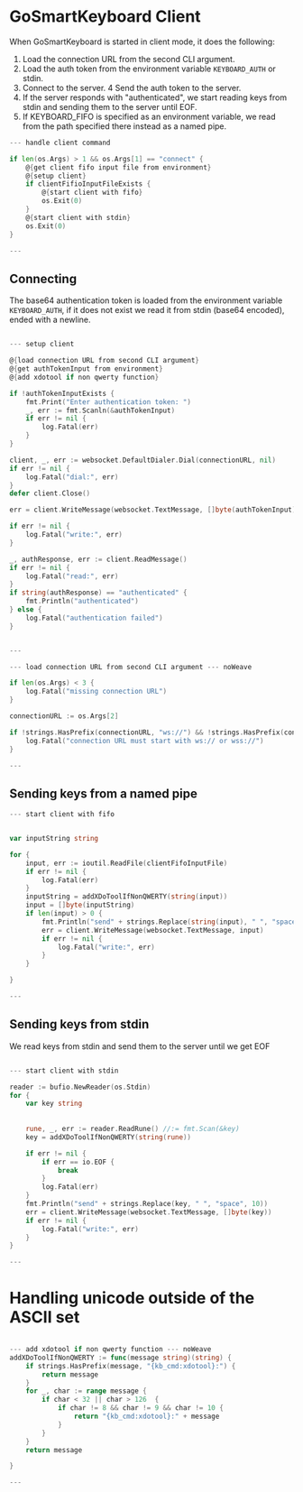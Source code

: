 # GoSmartKeyboard Client

When GoSmartKeyboard is started in client mode, it does the following:

1. Load the connection URL from the second CLI argument.
2. Load the auth token from the environment variable `KEYBOARD_AUTH` or stdin.
3. Connect to the server.
4 Send the auth token to the server.
5. If the server responds with "authenticated", we start reading keys from stdin and sending them to the server until EOF.
6. If KEYBOARD_FIFO is specified as an environment variable, we read from the path specified there instead as a named pipe.


``` go
--- handle client command

if len(os.Args) > 1 && os.Args[1] == "connect" {
    @{get client fifo input file from environment}
    @{setup client}
    if clientFifioInputFileExists {
        @{start client with fifo}
        os.Exit(0)
    }
    @{start client with stdin}
    os.Exit(0)
}

---
```


## Connecting

The base64 authentication token is loaded from the environment variable `KEYBOARD_AUTH`, if it does not exist we read it from stdin (base64 encoded), ended with a newline.

``` go

--- setup client

@{load connection URL from second CLI argument}
@{get authTokenInput from environment}
@{add xdotool if non qwerty function}

if !authTokenInputExists {
    fmt.Print("Enter authentication token: ")
    _, err := fmt.Scanln(&authTokenInput)
    if err != nil {
        log.Fatal(err)
    }
}

client, _, err := websocket.DefaultDialer.Dial(connectionURL, nil)
if err != nil {
    log.Fatal("dial:", err)
}
defer client.Close()

err = client.WriteMessage(websocket.TextMessage, []byte(authTokenInput))

if err != nil {
    log.Fatal("write:", err)
}

_, authResponse, err := client.ReadMessage()
if err != nil {
    log.Fatal("read:", err)
}
if string(authResponse) == "authenticated" {
    fmt.Println("authenticated")
} else {
    log.Fatal("authentication failed")
}


---

--- load connection URL from second CLI argument --- noWeave

if len(os.Args) < 3 {
    log.Fatal("missing connection URL")
}

connectionURL := os.Args[2]

if !strings.HasPrefix(connectionURL, "ws://") && !strings.HasPrefix(connectionURL, "wss://") {
    log.Fatal("connection URL must start with ws:// or wss://")
}

---

```

## Sending keys from a named pipe

``` go
--- start client with fifo


var inputString string

for {
    input, err := ioutil.ReadFile(clientFifoInputFile)
    if err != nil {
        log.Fatal(err)
    }
    inputString = addXDoToolIfNonQWERTY(string(input))
    input = []byte(inputString)
    if len(input) > 0 {
        fmt.Println("send" + strings.Replace(string(input), " ", "space", 10))
        err = client.WriteMessage(websocket.TextMessage, input)
        if err != nil {
            log.Fatal("write:", err)
        }
    }

}

---
```



## Sending keys from stdin


We read keys from stdin and send them to the server until we get EOF

``` go

--- start client with stdin

reader := bufio.NewReader(os.Stdin)
for {
    var key string
    
    
    rune, _, err := reader.ReadRune() //:= fmt.Scan(&key)
    key = addXDoToolIfNonQWERTY(string(rune))

    if err != nil {
        if err == io.EOF {
            break
        }
        log.Fatal(err)
    }
    fmt.Println("send" + strings.Replace(key, " ", "space", 10))
    err = client.WriteMessage(websocket.TextMessage, []byte(key))
    if err != nil {
        log.Fatal("write:", err)
    }
}

---

```

# Handling unicode outside of the ASCII set

``` go

--- add xdotool if non qwerty function --- noWeave
addXDoToolIfNonQWERTY := func(message string)(string) {
    if strings.HasPrefix(message, "{kb_cmd:xdotool}:") {
        return message
    }
    for _, char := range message {
        if char < 32 || char > 126  {
            if char != 8 && char != 9 && char != 10 {
                return "{kb_cmd:xdotool}:" + message
            }
        }
    }
    return message

}

---
```